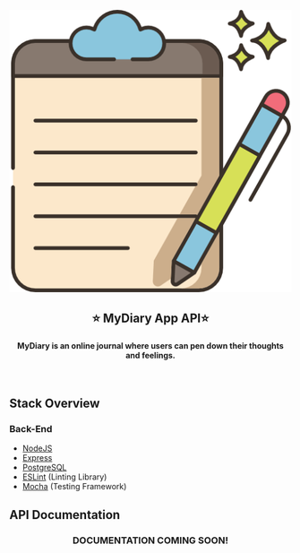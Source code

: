 <a href="" target="_blank"><p align="center">
  <img src="public/images/write.png" alt="MyDiary App logo">
</p></a>
<h2 align="center">⭐ MyDiary App API⭐</h2>
<h4 align="center">MyDiary is an online journal where users can pen down their thoughts and feelings.</h4>
<br>

## Stack Overview

### Back-End

- [NodeJS](https://nodejs.org/en/)
- [Express](https://expressjs.com/)
- [PostgreSQL](https://www.postgresql.org/)
- [ESLint](https://eslint.org/) (Linting Library)
- [Mocha](https://mochajs.org/) (Testing Framework)


## API Documentation
<h3 align="center">DOCUMENTATION COMING SOON!</h3>

<!-- Here's the link to the [documentation](). -->

